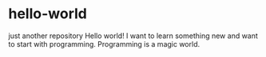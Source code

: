 # hello-world
just another repository
Hello world! I want to learn something new and want to start with programming. Programming is a magic world.
